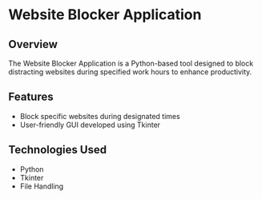 # Website Blocker Application

## Overview
The Website Blocker Application is a Python-based tool designed to block distracting websites during specified work hours to enhance productivity.

## Features
- Block specific websites during designated times
- User-friendly GUI developed using Tkinter

## Technologies Used
- Python
- Tkinter
- File Handling
